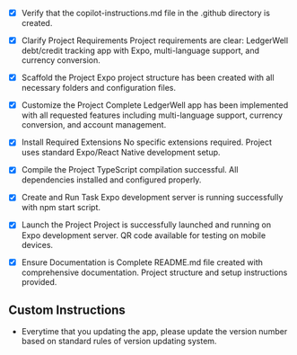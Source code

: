 <!-- Use this file to provide workspace-specific custom instructions to Copilot. For more details, visit https://code.visualstudio.com/docs/copilot/copilot-customization#_use-a-githubcopilotinstructionsmd-file -->
- [x] Verify that the copilot-instructions.md file in the .github directory is created.

- [x] Clarify Project Requirements
	Project requirements are clear: LedgerWell debt/credit tracking app with Expo, multi-language support, and currency conversion.

- [x] Scaffold the Project
	Expo project structure has been created with all necessary folders and configuration files.

- [x] Customize the Project
	Complete LedgerWell app has been implemented with all requested features including multi-language support, currency conversion, and account management.

- [x] Install Required Extensions
	No specific extensions required. Project uses standard Expo/React Native development setup.

- [x] Compile the Project
	TypeScript compilation successful. All dependencies installed and configured properly.

- [x] Create and Run Task
	Expo development server is running successfully with npm start script.

- [x] Launch the Project
	Project is successfully launched and running on Expo development server. QR code available for testing on mobile devices.

- [x] Ensure Documentation is Complete
	README.md file created with comprehensive documentation. Project structure and setup instructions provided.

## Custom Instructions
- Everytime that you updating the app, please update the version number based on standard rules of version updating system.